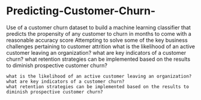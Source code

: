 # Predicting-Customer-Churn-
Use of a customer churn dataset to build a machine learning classifier that predicts the propensity of any customer to churn in months to come with a reasonable accuracy score
Attempting to solve some of the key business challenges pertaining to customer attrition
what is the likelihood of an active customer leaving an organization? what are key indicators of a customer churn? what retention strategies can be implemented based on the results to diminish prospective customer churn?

    what is the likelihood of an active customer leaving an organization?
    what are key indicators of a customer churn?
    what retention strategies can be implemented based on the results to diminish prospective customer churn?

